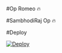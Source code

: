 #Op Romeo 🔥

#SambhodiRaj Op 🔥




#Deploy

[![Deploy](https://www.herokucdn.com/deploy/button.svg)](https://heroku.com/deploy?template=https://github.com/Romeo99xD/Sweety-Bot)

